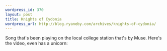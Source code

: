 ```yaml
--- 
wordpress_id: 370
layout: post
title: Knights of Cydonia
wordpress_url: http://blog.ryaneby.com/archives/knights-of-cydonia/
---
```

Song that's been playing on the local college station that's by Muse. Here's the video, even has a unicorn:

<object width="425" height="350"><param name="movie" value="http://www.youtube.com/v/YygyHCRrKho"></param><param name="wmode" value="transparent"></param><embed src="http://www.youtube.com/v/YygyHCRrKho" type="application/x-shockwave-flash" wmode="transparent" width="425" height="350"></embed></object>
